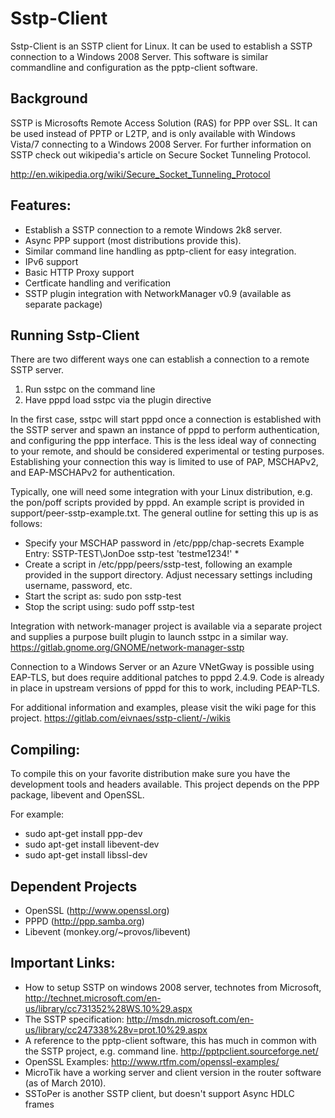 # Sstp-Client
Sstp-Client is an SSTP client for Linux. It can be used to establish a SSTP connection to a Windows 2008 Server.
This software is similar commandline and configuration as the pptp-client software.

## Background
SSTP is Microsofts Remote Access Solution (RAS) for PPP over SSL. It can be used
instead of PPTP or L2TP, and is only available with Windows Vista/7 connecting to
a Windows 2008 Server. For further information on SSTP check out wikipedia's
article on Secure Socket Tunneling Protocol.

http://en.wikipedia.org/wiki/Secure_Socket_Tunneling_Protocol

## Features:
* Establish a SSTP connection to a remote Windows 2k8 server.
* Async PPP support (most distributions provide this).
* Similar command line handling as pptp-client for easy integration.
* IPv6 support
* Basic HTTP Proxy support
* Certficate handling and verification
* SSTP plugin integration with NetworkManager v0.9 (available as separate package)

## Running Sstp-Client
There are two different ways one can establish a connection to a remote SSTP server.
1. Run sstpc on the command line
2. Have pppd load sstpc via the plugin directive

In the first case, sstpc will start pppd once a connection is established with the SSTP server and spawn an instance of
pppd to perform authentication, and configuring the ppp interface. This is the less ideal way of connecting to your
remote, and should be considered experimental or testing purposes. Establishing your connection this way is limited to
use of PAP, MSCHAPv2, and EAP-MSCHAPv2 for authentication.

Typically, one will need some integration with your Linux distribution, e.g. the pon/poff scripts provided by pppd. 
An example script is provided in support/peer-sstp-example.txt. The general outline for setting this up is as follows:

- Specify your MSCHAP password in /etc/ppp/chap-secrets
  Example Entry:
     SSTP-TEST\\JonDoe  sstp-test   'testme1234!'    *
- Create a script in /etc/ppp/peers/sstp-test, following an example provided in the support directory. Adjust
necessary settings including username, password, etc.
- Start the script as: sudo pon sstp-test
- Stop the script using: sudo poff sstp-test

Integration with network-manager project is available via a separate project and supplies a purpose built plugin to
launch sstpc in a similar way.
  https://gitlab.gnome.org/GNOME/network-manager-sstp

Connection to a Windows Server or an Azure VNetGway is possible using EAP-TLS, but does require additional patches to
pppd 2.4.9. Code is already in place in upstream versions of pppd for this to work, including PEAP-TLS.

For additional information and examples, please visit the wiki page for this project.
  https://gitlab.com/eivnaes/sstp-client/-/wikis

## Compiling:
To compile this on your favorite distribution make sure you have the development tools and headers available. This
project depends on the PPP package, libevent and OpenSSL.

For example:
 - sudo apt-get install ppp-dev
 - sudo apt-get install libevent-dev
 - sudo apt-get install libssl-dev

## Dependent Projects
* OpenSSL  (http://www.openssl.org)
* PPPD     (http://ppp.samba.org)
* Libevent (monkey.org/~provos/libevent)

## Important Links:
 * How to setup SSTP on windows 2008 server, technotes from Microsoft, http://technet.microsoft.com/en-us/library/cc731352%28WS.10%29.aspx
 * The SSTP specification: http://msdn.microsoft.com/en-us/library/cc247338%28v=prot.10%29.aspx
 * A reference to the pptp-client software, this has much in common with the SSTP project, e.g. command line. http://pptpclient.sourceforge.net/
 * OpenSSL Examples: http://www.rtfm.com/openssl-examples/
 * MicroTik have a working server and client version in the router software (as of March 2010).
 * SSToPer is another SSTP client, but doesn't support Async HDLC frames


